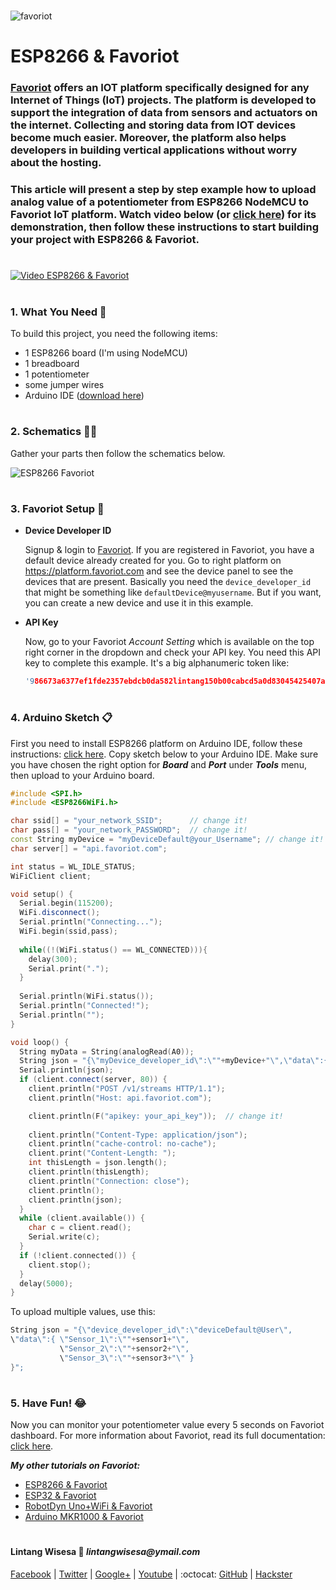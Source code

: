 #

![favoriot](https://www.favoriot.com/wp-content/uploads/2017/03/favoriot-1.png)

# ESP8266 & Favoriot

### **[Favoriot](https://www.favoriot.com/home/iotplatform)** offers an IOT platform specifically designed for any Internet of Things (IoT) projects. The platform is developed to support the integration of data from sensors and actuators on the internet. Collecting and storing data from IOT devices become much easier. Moreover, the platform also helps developers in building vertical applications without worry about the hosting. 

### This article will present a step by step example how to upload analog value of a potentiometer from ESP8266 NodeMCU to Favoriot IoT platform. Watch video below (or [click here](https://www.youtube.com/watch?v=6uZJtdbYtBs)) for its demonstration, then follow these instructions to start building your project with ESP8266 & Favoriot.

#

[![Video ESP8266 & Favoriot](https://img.youtube.com/vi/6uZJtdbYtBs/0.jpg)](https://www.youtube.com/watch?v=6uZJtdbYtBs)

#

### **1. What You Need** :gift:
To build this project, you need the following items:
- 1 ESP8266 board (I'm using NodeMCU)
- 1 breadboard
- 1 potentiometer
- some jumper wires
- Arduino IDE ([download here](https://www.arduino.cc/en/Main/Software))

#

### **2. Schematics** :wrench::hammer:

Gather your parts then follow the schematics below.

![ESP8266 Favoriot](https://raw.githubusercontent.com/LintangWisesa/ESP8266_Favoriot/master/ESP8266-Favoriot.png)

#

### **3. Favoriot Setup** :purple_heart:

- __Device Developer ID__

  Signup & login to [Favoriot](https://platform.favoriot.com/login). If you are registered in Favoriot, you have a default device already created for you. Go to right platform on https://platform.favoriot.com and see the device panel to see the devices that are present. Basically you need the ```device_developer_id``` that might be something like ```defaultDevice@myusername```. But if you want, you can create a new device and use it in this example.

- __API Key__

  Now, go to your Favoriot *Account Setting* which is available on the top right corner in the dropdown and check your API key. You need this API key to complete this example. It's a big alphanumeric token like:
  ```c++
  '986673a6377ef1fde2357ebdcb0da582lintang150b00cabcd5a0d83045425407ab4'
  ```

#

### **4. Arduino Sketch** :clipboard:

First you need to install ESP8266 platform on Arduino IDE, follow these instructions: [click here](https://github.com/esp8266/Arduino). Copy sketch below to your Arduino IDE. Make sure you have chosen the right option for **_Board_** and **_Port_** under **_Tools_** menu, then upload to your Arduino board.

```c++
#include <SPI.h>
#include <ESP8266WiFi.h>

char ssid[] = "your_network_SSID";      // change it!
char pass[] = "your_network_PASSWORD";  // change it!
const String myDevice = "myDeviceDefault@your_Username"; // change it!
char server[] = "api.favoriot.com";

int status = WL_IDLE_STATUS;
WiFiClient client;

void setup() {
  Serial.begin(115200);
  WiFi.disconnect();
  Serial.println("Connecting...");
  WiFi.begin(ssid,pass);
  
  while((!(WiFi.status() == WL_CONNECTED))){
    delay(300);
    Serial.print(".");
  }
  
  Serial.println(WiFi.status());
  Serial.println("Connected!");
  Serial.println("");
}

void loop() {
  String myData = String(analogRead(A0));
  String json = "{\"myDevice_developer_id\":\""+myDevice+"\",\"data\":{\"My Data\":\""+myData+"\"}}";
  Serial.println(json);
  if (client.connect(server, 80)) {
    client.println("POST /v1/streams HTTP/1.1");
    client.println("Host: api.favoriot.com");

    client.println(F("apikey: your_api_key"));  // change it!
    
    client.println("Content-Type: application/json");
    client.println("cache-control: no-cache");
    client.print("Content-Length: ");
    int thisLength = json.length();
    client.println(thisLength);
    client.println("Connection: close");
    client.println();
    client.println(json);
  }
  while (client.available()) {
    char c = client.read();
    Serial.write(c);
  }
  if (!client.connected()) {
    client.stop();
  }
  delay(5000);
}
```

To upload multiple values, use this:

```c++
String json = "{\"device_developer_id\":\"deviceDefault@User\",
\"data\":{ \"Sensor_1\":\""+sensor1+"\",
           \"Sensor_2\":\""+sensor2+"\",
           \"Sensor_3\":\""+sensor3+"\" }
}";
```

#

### **5. Have Fun!** :joy:
Now you can monitor your potentiometer value every 5 seconds on Favoriot dashboard. For more information about Favoriot, read its full documentation: [click here](https://platform.favoriot.com/tutorial/).

__*My other tutorials on Favoriot:*__
- [ESP8266 & Favoriot](https://github.com/LintangWisesa/ESP8266_Favoriot)
- [ESP32 & Favoriot](https://github.com/LintangWisesa/ESP32_Favoriot)
- [RobotDyn Uno+WiFi & Favoriot](https://github.com/LintangWisesa/RobotDyn_UnoWiFi_Favoriot)
- [Arduino MKR1000 & Favoriot](https://github.com/LintangWisesa/Arduino_MKR1000_Favoriot)

#

#### Lintang Wisesa :love_letter: _lintangwisesa@ymail.com_

[Facebook](https://www.facebook.com/lintangbagus) | 
[Twitter](https://twitter.com/Lintang_Wisesa) |
[Google+](https://plus.google.com/u/0/+LintangWisesa1) |
[Youtube](https://www.youtube.com/user/lintangbagus) | 
:octocat: [GitHub](https://github.com/LintangWisesa) |
[Hackster](https://www.hackster.io/lintangwisesa)

